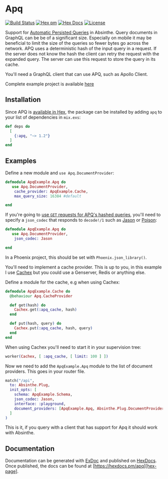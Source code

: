 # Apq

[![Build Status](https://travis-ci.com/maartenvanvliet/apq.svg?branch=master)][build-status] [![Hex pm](http://img.shields.io/hexpm/v/apq.svg?style=flat)][hex-page] [![Hex Docs](https://img.shields.io/badge/hex-docs-9768d1.svg)][apq-hexdocs] [![License](https://img.shields.io/badge/License-MIT-blue.svg)][mit-license]

Support for [Automatic Persisted Queries][apq] in Absinthe. Query documents in GraphQL can be be of a significant size. Especially on mobile it may be beneficial to limit the size of the queries so fewer bytes go across the network. APQ uses a deterministic hash of the input query in a request. If the server does not know the hash the client can retry the request with the expanded query. The server can use this request to store the query in its cache.

You'll need a GraphQL client that can use APQ, such as Apollo Client.

Complete example project is available [here][example-project]

## Installation

Since APQ is [available in Hex][hex-page], the package can be installed
by adding `apq` to your list of dependencies in `mix.exs`:

```elixir
def deps do
  [
    {:apq, "~> 1.2"}
  ]
end
```

## Examples

Define a new module and `use Apq.DocumentProvider`:
```elixir
defmodule ApqExample.Apq do
   use Apq.DocumentProvider, 
    cache_provider: ApqExample.Cache,
    max_query_size: 16384 #default

end
```

If you're going to [use `GET` requests for APQ's hashed queries][apq-with-get], you'll need to specify a `json_codec` that responds to `decode!/1` such as [Jason][jason] or [Poison][poison]:

```elixir
defmodule ApqExample.Apq do
   use Apq.DocumentProvider, 
    json_codec: Jason

end
```
In a Phoenix project, this should be set with `Phoenix.json_library()`.

You'll need to implement a cache provider. This is up to you, in this example I use [Cachex][cachex] but you could use a Genserver, Redis or anything else. 

Define a module for the cache, e.g when using Cachex:
```elixir
defmodule ApqExample.Cache do
  @behaviour Apq.CacheProvider

  def get(hash) do
    Cachex.get(:apq_cache, hash)
  end

  def put(hash, query) do
    Cachex.put(:apq_cache, hash, query)
  end
end
```
When using Cachex you'll need to start it in your supervision tree:
```elixir
worker(Cachex, [ :apq_cache, [ limit: 100 ] ])
```

Now we need to add the `ApqExample.Apq` module to the list of document providers. This goes in your router file.
```elixir
match("/api",
  to: Absinthe.Plug,
  init_opts: [
    schema: ApqExample.Schema,
    json_codec: Jason,
    interface: :playground,
    document_providers: [ApqExample.Apq, Absinthe.Plug.DocumentProvider.Default]
  ]
)
```
This is it, if you query with a client that has support for Apq it should work with Absinthe.

## Documentation

Documentation can be generated with [ExDoc][exdoc]
and published on [HexDocs][hexdocs]. Once published, the docs can
be found at [https://hexdocs.pm/apq][hex-page].

[build-status]: https://travis-ci.com/maartenvanvliet/apq
[apq]: https://www.apollographql.com/docs/guides/performance.html#automatic-persisted-queries
[hex-page]: https://hex.pm/packages/apq
[apq-hexdocs]: https://hexdocs.pm/apq/readme.html
[mit-license]: https://opensource.org/licenses/MIT
[example-project]: https://github.com/maartenvanvliet/apq_example
[apq-with-get]: https://www.apollographql.com/docs/apollo-server/performance/apq/#using-get-requests-with-apq-on-a-cdn
[jason]: https://github.com/michalmuskala/jason
[poison]: https://github.com/devinus/poison
[cachex]: https://github.com/whitfin/cachex
[exdoc]: https://github.com/elixir-lang/ex_doc
[hexdocs]: https://hexdocs.pm
